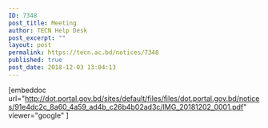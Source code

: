 ```yaml
---
ID: 7348
post_title: Meeting
author: TECN Help Desk
post_excerpt: ""
layout: post
permalink: https://tecn.ac.bd/notices/7348
published: true
post_date: 2018-12-03 13:04:13
---
```

[embeddoc url="http://dot.portal.gov.bd/sites/default/files/files/dot.portal.gov.bd/notices/91e4dc2c_8a60_4a59_ad4b_c26b4b02ad3c/IMG_20181202_0001.pdf" viewer="google" ]